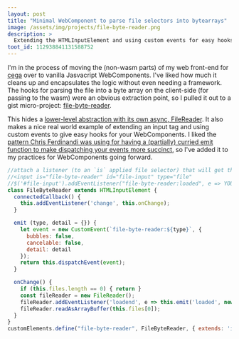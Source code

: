 ```yaml
---
layout: post
title: "Minimal WebComponent to parse file selectors into bytearrays"
image: /assets/img/projects/file-byte-reader.png
description: >
  Extending the HTMLInputElement and using custom events for easy hooks
toot_id: 112938841131588752
---
```


I'm in the process of moving the (non-wasm parts) of my web front-end for [cega](/projects/cega) over to vanilla Jasvacript WebComponents. I've liked how much it cleans up and encapsulates the logic without even needing a framework. The hooks for parsing the file into a byte array on the client-side (for passing to the wasm) were an obvious extraction point, so I pulled it out to a gist micro-project: [file-byte-reader](/projects/file-byte-reader).

This hides a [lower-level abstraction with its own async, FileReader](https://developer.mozilla.org/en-US/docs/Web/API/FileReader). It also makes a nice real world example of extending an input tag and using custom events to give easy hooks for your WebComponents.  I liked the [pattern Chris Ferdinandi was using for having a (partially) curried emit function to make dispatching your events more succinct](https://gomakethings.com/custom-events-in-web-components/), so I've added it to my practices for WebComponents going forward.

```javascript
//attach a listener (to an `is` applied file selector) that will get the parsed byte array:
//<input is="file-byte-reader" id="file-input" type="file"
//$('#file-input').addEventListener("file-byte-reader:loaded", e => YOURHANDLER(e.detail));
class FileByteReader extends HTMLInputElement {
  connectedCallback() {
    this.addEventListener('change', this.onChange);
  }

  emit (type, detail = {}) {
    let event = new CustomEvent(`file-byte-reader:${type}`, {
      bubbles: false,
      cancelable: false,
      detail: detail
    });
    return this.dispatchEvent(event);
  }

  onChange() {
    if (this.files.length == 0) { return }
    const fileReader = new FileReader();
    fileReader.addEventListener('loadend', e => this.emit('loaded', new Int8Array(fileReader.result)));
    fileReader.readAsArrayBuffer(this.files[0]);
  }
}
customElements.define("file-byte-reader", FileByteReader, { extends: 'input'});
```